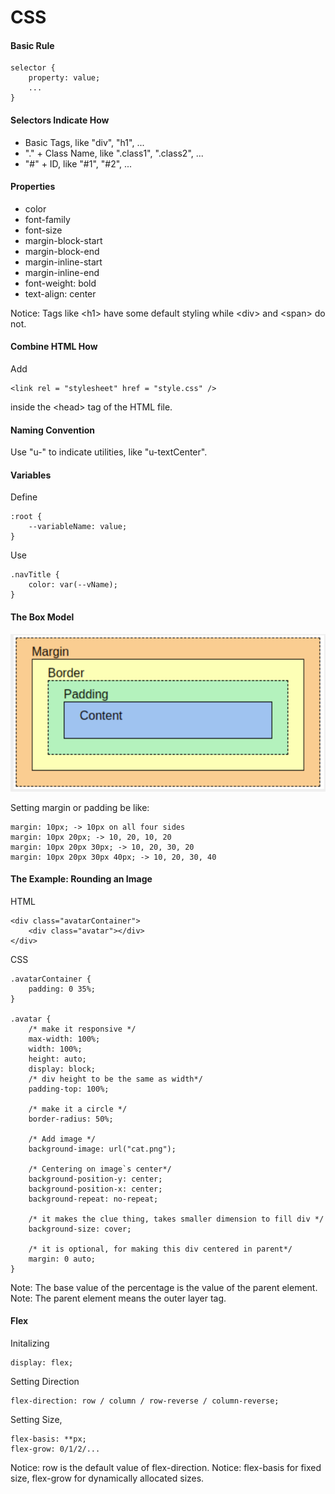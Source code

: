 # CSS

#### Basic Rule

    selector {
        property: value;
        ...
    }

#### Selectors Indicate How

- Basic Tags, like "div", "h1", ...
- "." + Class Name, like ".class1", ".class2", ...
- "#" + ID, like "#1", "#2", ...

#### Properties

- color
- font-family
- font-size
- margin-block-start
- margin-block-end
- margin-inline-start
- margin-inline-end
- font-weight: bold
- text-align: center

Notice: Tags like \<h1> have some default styling while \<div> and \<span> do not.

#### Combine HTML How

Add

    <link rel = "stylesheet" href = "style.css" />

inside the \<head> tag of the HTML file.

#### Naming Convention

Use "u-" to indicate utilities, like "u-textCenter".

#### Variables

Define

    :root {
        --variableName: value;
    }

Use

    .navTitle {
        color: var(--vName);
    }

#### The Box Model

<img src="2.png" />

Setting margin or padding be like:

    margin: 10px; -> 10px on all four sides
    margin: 10px 20px; -> 10, 20, 10, 20
    margin: 10px 20px 30px; -> 10, 20, 30, 20
    margin: 10px 20px 30px 40px; -> 10, 20, 30, 40

#### The Example: Rounding an Image

HTML

    <div class="avatarContainer">
        <div class="avatar"></div>
    </div>

CSS

    .avatarContainer {
        padding: 0 35%;
    }

    .avatar {
        /* make it responsive */
        max-width: 100%;
        width: 100%;
        height: auto;
        display: block;
        /* div height to be the same as width*/
        padding-top: 100%;

        /* make it a circle */
        border-radius: 50%;

        /* Add image */
        background-image: url("cat.png");

        /* Centering on image`s center*/
        background-position-y: center;
        background-position-x: center;
        background-repeat: no-repeat;

        /* it makes the clue thing, takes smaller dimension to fill div */
        background-size: cover;

        /* it is optional, for making this div centered in parent*/
        margin: 0 auto;
    }

Note: The base value of the percentage is the value of the parent element.
Note: The parent element means the outer layer tag.

#### Flex

Initalizing

    display: flex;

Setting Direction

    flex-direction: row / column / row-reverse / column-reverse;

Setting Size, 

    flex-basis: **px; 
    flex-grow: 0/1/2/...

Notice: row is the default value of flex-direction.
Notice: flex-basis for fixed size, flex-grow for dynamically allocated sizes.